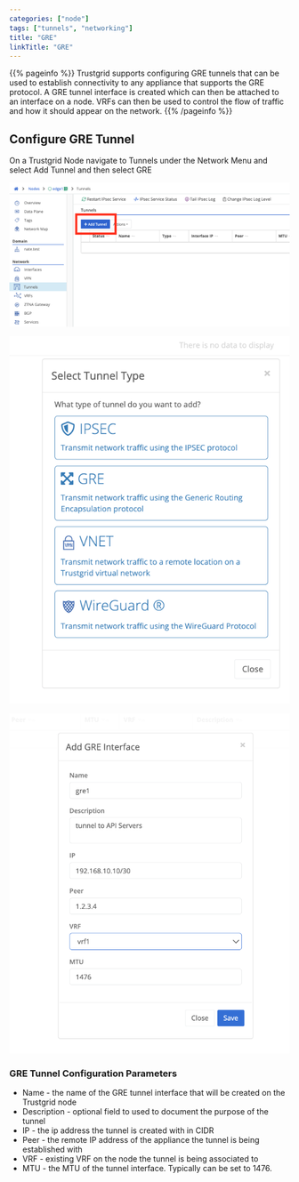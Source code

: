 ```yaml
---
categories: ["node"]
tags: ["tunnels", "networking"]
title: "GRE"
linkTitle: "GRE"
---
```



{{% pageinfo %}}
Trustgrid supports configuring GRE tunnels that can be used to establish connectivity to any appliance that supports the GRE protocol.
A GRE tunnel interface is created which can then be attached to an interface on a node. VRFs can then be used to control the flow of traffic and how it should appear on the network. 
{{% /pageinfo %}}

## Configure GRE Tunnel 
On a Trustgrid Node navigate to Tunnels under the Network Menu and select Add Tunnel and then select GRE

![img](add_tunnel.png)

![img](add_gre.png)

![img](gre.png)

### GRE Tunnel Configuration Parameters

- Name - the name of the GRE tunnel interface that will be created on the Trustgrid node
- Description - optional field to used to document the purpose of the tunnel
- IP - the ip address the tunnel is created with in CIDR
- Peer - the remote IP address of the appliance the tunnel is being established with
- VRF - existing VRF on the node the tunnel is being associated to 
- MTU - the MTU of the tunnel interface. Typically can be set to 1476. 
